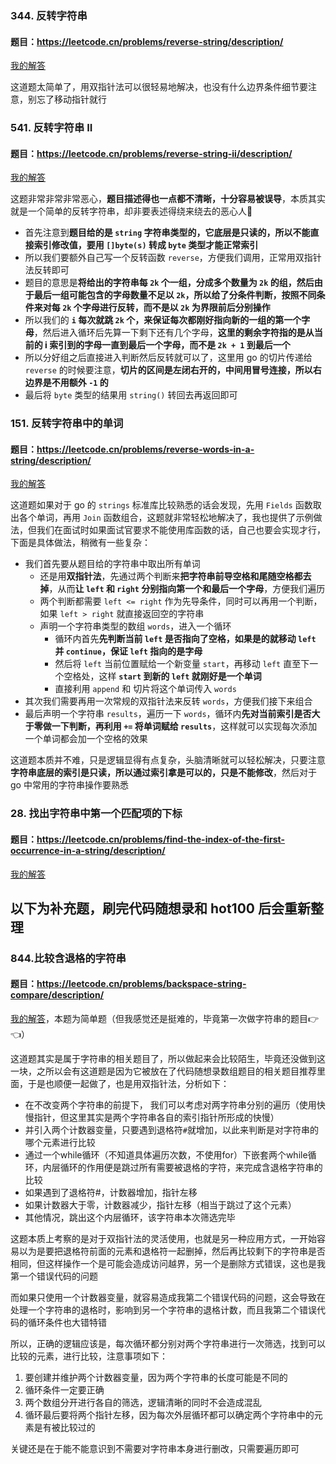### 344. 反转字符串
#### 题目：https://leetcode.cn/problems/reverse-string/description/

[我的解答](https://github.com/EthanQC/my-learning-record/blob/main/data-structure-and-algorithm/problems-record/string/344-reverse-string.md)

这道题太简单了，用双指针法可以很轻易地解决，也没有什么边界条件细节要注意，别忘了移动指针就行

### 541. 反转字符串 II
#### 题目：https://leetcode.cn/problems/reverse-string-ii/description/

[我的解答](https://github.com/EthanQC/my-learning-record/blob/main/data-structure-and-algorithm/problems-record/string/541-reverse-string-ii.md)

这题非常非常非常恶心，**题目描述得也一点都不清晰，十分容易被误导**，本质其实就是一个简单的反转字符串，却非要表述得绕来绕去的恶心人🤯

* 首先注意到**题目给的是 `string` 字符串类型的，它底层是只读的，所以不能直接索引修改值，要用 `[]byte(s)` 转成 `byte` 类型才能正常索引**
* 所以我们要额外自己写一个反转函数 `reverse`，方便我们调用，正常用双指针法反转即可
* 题目的意思是**将给出的字符串每 `2k` 个一组，分成多个数量为 `2k` 的组，然后由于最后一组可能包含的字母数量不足以 `2k`，所以给了分条件判断，按照不同条件来对每 `2k` 个字母进行反转，而不是以 `2k` 为界限前后分别操作**
* 所以我们的 **`i` 每次就跳 `2k` 个，来保证每次都刚好指向新的一组的第一个字母**，然后进入循环后先算一下剩下还有几个字母，**这里的剩余字符指的是从当前的 i 索引到的字母一直到最后一个字母，而不是 `2k + 1` 到最后一个**
* 所以分好组之后直接进入判断然后反转就可以了，这里用 go 的切片传递给 `reverse` 的时候要注意，**切片的区间是左闭右开的，中间用冒号连接，所以右边界是不用额外 `-1` 的**
* 最后将 `byte` 类型的结果用 `string()` 转回去再返回即可

### 151. 反转字符串中的单词
#### 题目：https://leetcode.cn/problems/reverse-words-in-a-string/description/

[我的解答](https://github.com/EthanQC/my-learning-record/blob/main/data-structure-and-algorithm/problems-record/string/151-reverse-words-in-a-string.md)

这道题如果对于 go 的 `strings` 标准库比较熟悉的话会发现，先用 `Fields` 函数取出各个单词，再用 `Join` 函数组合，这题就非常轻松地解决了，我也提供了示例做法，但我们在面试时如果面试官要求不能使用库函数的话，自己也要会实现才行，下面是具体做法，稍微有一些复杂：

* 我们首先要从题目给的字符串中取出所有单词
  * 还是用**双指针法**，先通过两个判断来**把字符串前导空格和尾随空格都去掉**，从而**让 `left` 和 `right` 分别指向第一个和最后一个字母**，方便我们遍历
  * 两个判断都需要 `left <= right` 作为先导条件，同时可以再用一个判断，如果 `left > right` 就直接返回空的字符串
  * 声明一个字符串类型的数组 `words`，进入一个循环
    * 循环内首先**先判断当前 `left` 是否指向了空格，如果是的就移动 `left` 并 `continue`，保证 `left` 指向的是字母**
    * 然后将 `left` 当前位置赋给一个新变量 `start`，再移动 `left` 直至下一个空格处，这样 **`start` 到新的 `left` 就刚好是一个单词**
    * 直接利用 `append` 和 切片将这个单词传入 `words`
* 其次我们需要再用一次常规的双指针法来反转 `words`，方便我们接下来组合
* 最后声明一个字符串 `results`，遍历一下 `words`，循环内**先对当前索引是否大于零做一下判断，再利用 `+=` 将单词赋给 `results`**，这样就可以实现每次添加一个单词都会加一个空格的效果

这道题本质并不难，只是逻辑显得有点复杂，头脑清晰就可以轻松解决，只要注意**字符串底层的索引是只读，所以通过索引拿是可以的，只是不能修改**，然后对于 go 中常用的字符串操作要熟悉

### 28. 找出字符串中第一个匹配项的下标
#### 题目：https://leetcode.cn/problems/find-the-index-of-the-first-occurrence-in-a-string/description/

[我的解答](https://github.com/EthanQC/my-learning-record/blob/main/data-structure-and-algorithm/problems-record/string/151-reverse-words-in-a-string.md)



## 以下为补充题，刷完代码随想录和 hot100 后会重新整理
### 844.比较含退格的字符串
#### 题目：https://leetcode.cn/problems/backspace-string-compare/description/

[我的解答](https://github.com/EthanQC/my-learning-record/blob/main/leetcode/844-compare-strings-having-backspace.md)，本题为简单题（但我感觉还是挺难的，毕竟第一次做字符串的题目👉👈）

这道题其实是属于字符串的相关题目了，所以做起来会比较陌生，毕竟还没做到这一块，之所以会有这道题是因为它被放在了代码随想录数组题目的相关题目推荐里面，于是也顺便一起做了，也是用双指针法，分析如下：
- 在不改变两个字符串的前提下， 我们可以考虑对两字符串分别的遍历（使用快慢指针，但这里其实是两个字符串各自的索引指针所形成的快慢）
- 并引入两个计数器变量，只要遇到退格符`#`就增加，以此来判断是对字符串的哪个元素进行比较
- 通过一个while循环（不知道具体遍历次数，不使用for）下嵌套两个while循环，内层循环的作用便是跳过所有需要被退格的字符，来完成含退格字符串的比较
- 如果遇到了退格符#，计数器增加，指针左移
- 如果计数器大于零，计数器减少，指针左移（相当于跳过了这个元素）
- 其他情况，跳出这个内层循环，该字符串本次筛选完毕

这题本质上考察的是对于双指针法的灵活使用，也就是另一种应用方式，一开始容易以为是要把退格符前面的元素和退格符一起删掉，然后再比较剩下的字符串是否相同，但这样操作一个是可能会造成访问越界，另一个是删除方式错误，这也是我第一个错误代码的问题

而如果只使用一个计数器变量，就容易造成我第二个错误代码的问题，这会导致在处理一个字符串的退格时，影响到另一个字符串的退格计数，而且我第二个错误代码的循环条件也大错特错

所以，正确的逻辑应该是，每次循环都分别对两个字符串进行一次筛选，找到可以比较的元素，进行比较，注意事项如下：

1. 要创建并维护两个计数器变量，因为两个字符串的长度可能是不同的
2. 循环条件一定要正确
3. 两个数组分开进行各自的筛选，逻辑清晰的同时不会造成混乱
4. 循环最后要将两个指针左移，因为每次外层循环都可以确定两个字符串中的元素是有被比较过的

关键还是在于能不能意识到不需要对字符串本身进行删改，只需要遍历即可